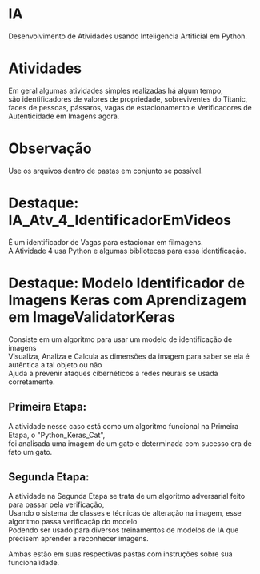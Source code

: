 # IA
Desenvolvimento de Atividades usando Inteligencia Artificial em Python.</br>
# Atividades
Em geral algumas atividades simples realizadas há algum tempo,</br>
são identificadores de valores de propriedade, sobreviventes do Titanic,</br>
faces de pessoas, pássaros, vagas de estacionamento e Verificadores de Autenticidade em Imagens agora.
# Observação
Use os arquivos dentro de pastas em conjunto se possível.
# Destaque: IA_Atv_4_IdentificadorEmVideos</br>
É um identificador de Vagas para estacionar em filmagens.</br>
A Atividade 4 usa Python e algumas bibliotecas para essa identificação.
# Destaque: Modelo Identificador de Imagens Keras com Aprendizagem em ImageValidatorKeras</br>
Consiste em um algoritmo para usar um modelo de identificação de imagens</br>
Visualiza, Analiza e Calcula as dimensões da imagem para saber se ela é autêntica a tal objeto ou não</br>
Ajuda a prevenir ataques cibernéticos a redes neurais se usada corretamente.
## Primeira Etapa:
A atividade nesse caso está como um algoritmo funcional na Primeira Etapa, o "Python_Keras_Cat",</br>
foi analisada uma imagem de um gato e determinada com sucesso era de fato um gato.
## Segunda Etapa:
A atividade na Segunda Etapa se trata de um algoritmo adversarial feito para passar pela verificação,</br>
Usando o sistema de classes e técnicas de alteração na imagem, esse algoritmo passa verificaçãp do modelo</br>
Podendo ser usado para diversos treinamentos de modelos de IA que precisem aprender a reconhecer imagens.

Ambas estão em suas respectivas pastas com instruções sobre sua funcionalidade.
